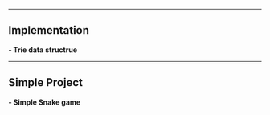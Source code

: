 -------
## Implementation
  **- Trie data structrue**
  
-------
## Simple Project
  **- Simple Snake game**
  
